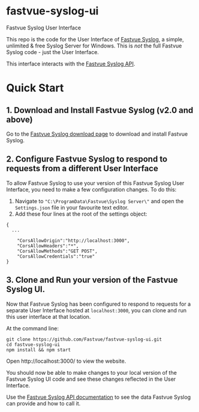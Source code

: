 # fastvue-syslog-ui
Fastvue Syslog User Interface

This repo is the code for the User Interface of [Fastvue Syslog](https://www.fastvue.co/syslog "Fastvue Syslog"), a simple, unlimited & free Syslog Server for Windows. This is _not_ the full Fastvue Syslog code - just the User Interface.

This interface interacts with the [Fastvue Syslog API](https://docs.fastvue.co/fastvue/syslog/api/2.0/ "Fastvue Syslog API").

# Quick Start

## 1. Download and Install Fastvue Syslog (v2.0 and above)

Go to the [Fastvue Syslog download page](https://www.fastvue.co/syslog/download "Fastvue Syslog") to download and install Fastvue Syslog.

## 2. Configure Fastvue Syslog to respond to requests from a different User Interface

To allow Fastvue Syslog to use your version of this Fastvue Syslog User Interface, you need to make a few configuration changes. To do this:

1. Navigate to `"C:\ProgramData\Fastvue\Syslog Server\"` and open the `Settings.json` file in your favourite text editor.
2. Add these four lines at the root of the settings object:
```
{
  ...
  
	"CorsAllowOrigin":"http://localhost:3000",
	"CorsAllowHeaders":"*",
	"CorsAllowMethods":"GET POST",
	"CorsAllowCredentials":"true"
}
```

## 3. Clone and Run your version of the Fastvue Syslog UI.

Now that Fastvue Syslog has been configured to respond to requests for a separate User Interface hosted at `localhost:3000`, you can clone and run this user interface at that location. 

At the command line:

```
git clone https://github.com/Fastvue/fastvue-syslog-ui.git
cd fastvue-syslog-ui
npm install && npm start
```

Open http://localhost:3000/ to view the website.

You should now be able to make changes to your local version of the Fastvue Syslog UI code and see these changes reflected in the User Interface.

Use the [Fastvue Syslog API documentation](https://docs.fastvue.co/fastvue/syslog/api/2.0/ "Fastvue Syslog API") to see the data Fastvue Syslog can provide and how to call it.
